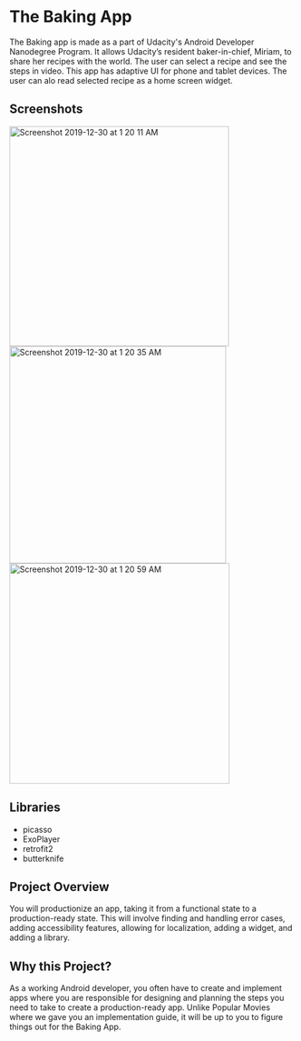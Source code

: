 # The Baking App
The Baking app is made as a part of Udacity's Android Developer Nanodegree Program. 
It allows Udacity’s resident baker-in-chief, Miriam, to share her recipes with the world. 
The user can select a recipe and see the steps in video. This app has adaptive UI for phone and tablet devices. 
The user can alo read selected recipe as a home screen widget.

## Screenshots

<img width="387" alt="Screenshot 2019-12-30 at 1 20 11 AM" src="https://user-images.githubusercontent.com/43384060/71561281-c7994280-2aa2-11ea-8fba-698e6553054a.png">

<img width="382" alt="Screenshot 2019-12-30 at 1 20 35 AM" src="https://user-images.githubusercontent.com/43384060/71561311-3a0a2280-2aa3-11ea-8485-f861e373a093.png">


<img width="388" alt="Screenshot 2019-12-30 at 1 20 59 AM" src="https://user-images.githubusercontent.com/43384060/71561318-45f5e480-2aa3-11ea-9180-509fbfaf11ff.png">

## Libraries
<ul>
<li>picasso</li>
<li>ExoPlayer</li>
<li>retrofit2</li>
<li>butterknife</li>
</ul>

## Project Overview

You will productionize an app, taking it from a functional state to a production-ready state. This will involve finding and handling error cases, adding accessibility features, allowing for localization, adding a widget, and adding a library.

## Why this Project?

As a working Android developer, you often have to create and implement apps where you are responsible for designing and planning the steps you need to take to create a production-ready app. Unlike Popular Movies where we gave you an implementation guide, it will be up to you to figure things out for the Baking App. 
	

